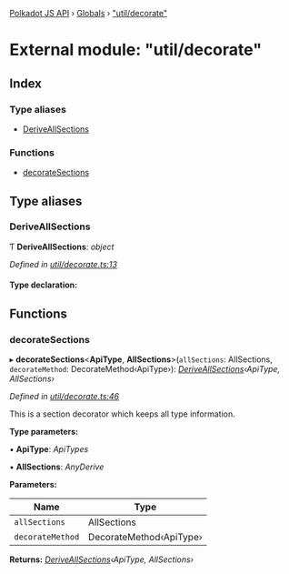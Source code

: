 [Polkadot JS API](../README.md) › [Globals](../globals.md) › ["util/decorate"](_util_decorate_.md)

# External module: "util/decorate"

## Index

### Type aliases

* [DeriveAllSections](_util_decorate_.md#deriveallsections)

### Functions

* [decorateSections](_util_decorate_.md#decoratesections)

## Type aliases

###  DeriveAllSections

Ƭ **DeriveAllSections**: *object*

*Defined in [util/decorate.ts:13](https://github.com/polkadot-js/api/blob/83aca87dac/packages/api/src/util/decorate.ts#L13)*

#### Type declaration:

## Functions

###  decorateSections

▸ **decorateSections**<**ApiType**, **AllSections**>(`allSections`: AllSections, `decorateMethod`: DecorateMethod‹ApiType›): *[DeriveAllSections](_util_decorate_.md#deriveallsections)‹ApiType, AllSections›*

*Defined in [util/decorate.ts:46](https://github.com/polkadot-js/api/blob/83aca87dac/packages/api/src/util/decorate.ts#L46)*

This is a section decorator which keeps all type information.

**Type parameters:**

▪ **ApiType**: *ApiTypes*

▪ **AllSections**: *AnyDerive*

**Parameters:**

Name | Type |
------ | ------ |
`allSections` | AllSections |
`decorateMethod` | DecorateMethod‹ApiType› |

**Returns:** *[DeriveAllSections](_util_decorate_.md#deriveallsections)‹ApiType, AllSections›*
